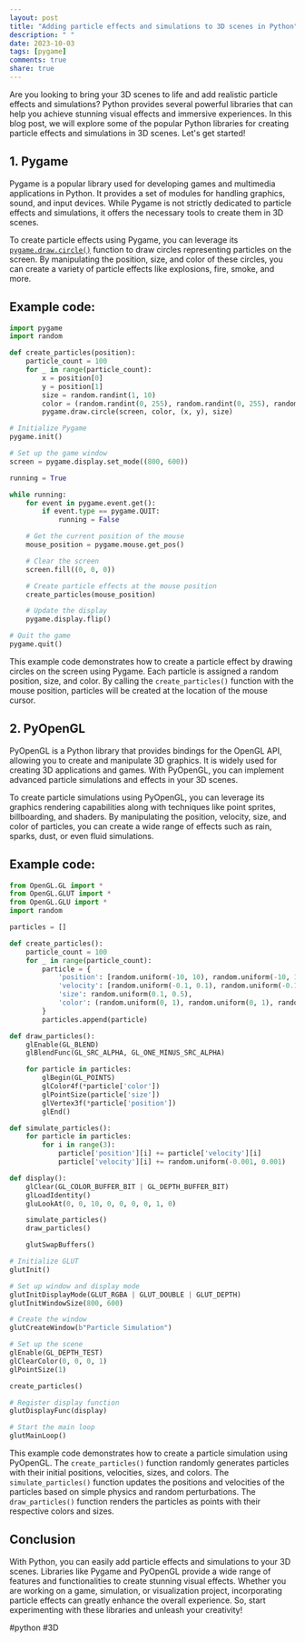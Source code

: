 ```yaml
---
layout: post
title: "Adding particle effects and simulations to 3D scenes in Python"
description: " "
date: 2023-10-03
tags: [pygame]
comments: true
share: true
---
```


Are you looking to bring your 3D scenes to life and add realistic particle effects and simulations? Python provides several powerful libraries that can help you achieve stunning visual effects and immersive experiences. In this blog post, we will explore some of the popular Python libraries for creating particle effects and simulations in 3D scenes. Let's get started!

## 1. Pygame

Pygame is a popular library used for developing games and multimedia applications in Python. It provides a set of modules for handling graphics, sound, and input devices. While Pygame is not strictly dedicated to particle effects and simulations, it offers the necessary tools to create them in 3D scenes.

To create particle effects using Pygame, you can leverage its [`pygame.draw.circle()`](https://www.pygame.org/docs/ref/draw.html#pygame.draw.circle) function to draw circles representing particles on the screen. By manipulating the position, size, and color of these circles, you can create a variety of particle effects like explosions, fire, smoke, and more.

## Example code:

```python
import pygame
import random

def create_particles(position):
    particle_count = 100
    for _ in range(particle_count):
        x = position[0]
        y = position[1]
        size = random.randint(1, 10)
        color = (random.randint(0, 255), random.randint(0, 255), random.randint(0, 255))
        pygame.draw.circle(screen, color, (x, y), size)

# Initialize Pygame
pygame.init()

# Set up the game window
screen = pygame.display.set_mode((800, 600))

running = True

while running:
    for event in pygame.event.get():
        if event.type == pygame.QUIT:
            running = False

    # Get the current position of the mouse
    mouse_position = pygame.mouse.get_pos()

    # Clear the screen
    screen.fill((0, 0, 0))

    # Create particle effects at the mouse position
    create_particles(mouse_position)

    # Update the display
    pygame.display.flip()

# Quit the game
pygame.quit()
```

This example code demonstrates how to create a particle effect by drawing circles on the screen using Pygame. Each particle is assigned a random position, size, and color. By calling the `create_particles()` function with the mouse position, particles will be created at the location of the mouse cursor.

## 2. PyOpenGL

PyOpenGL is a Python library that provides bindings for the OpenGL API, allowing you to create and manipulate 3D graphics. It is widely used for creating 3D applications and games. With PyOpenGL, you can implement advanced particle simulations and effects in your 3D scenes.

To create particle simulations using PyOpenGL, you can leverage its graphics rendering capabilities along with techniques like point sprites, billboarding, and shaders. By manipulating the position, velocity, size, and color of particles, you can create a wide range of effects such as rain, sparks, dust, or even fluid simulations.

## Example code:

```python
from OpenGL.GL import *
from OpenGL.GLUT import *
from OpenGL.GLU import *
import random

particles = []

def create_particles():
    particle_count = 100
    for _ in range(particle_count):
        particle = {
            'position': [random.uniform(-10, 10), random.uniform(-10, 10), random.uniform(-10, 10)],
            'velocity': [random.uniform(-0.1, 0.1), random.uniform(-0.1, 0.1), random.uniform(-0.1, 0.1)],
            'size': random.uniform(0.1, 0.5),
            'color': (random.uniform(0, 1), random.uniform(0, 1), random.uniform(0, 1), random.uniform(0.5, 1)),
        }
        particles.append(particle)

def draw_particles():
    glEnable(GL_BLEND)
    glBlendFunc(GL_SRC_ALPHA, GL_ONE_MINUS_SRC_ALPHA)

    for particle in particles:
        glBegin(GL_POINTS)
        glColor4f(*particle['color'])
        glPointSize(particle['size'])
        glVertex3f(*particle['position'])
        glEnd()

def simulate_particles():
    for particle in particles:
        for i in range(3):
            particle['position'][i] += particle['velocity'][i]
            particle['velocity'][i] += random.uniform(-0.001, 0.001)

def display():
    glClear(GL_COLOR_BUFFER_BIT | GL_DEPTH_BUFFER_BIT)
    glLoadIdentity()
    gluLookAt(0, 0, 10, 0, 0, 0, 0, 1, 0)

    simulate_particles()
    draw_particles()

    glutSwapBuffers()

# Initialize GLUT
glutInit()

# Set up window and display mode
glutInitDisplayMode(GLUT_RGBA | GLUT_DOUBLE | GLUT_DEPTH)
glutInitWindowSize(800, 600)

# Create the window
glutCreateWindow(b"Particle Simulation")

# Set up the scene
glEnable(GL_DEPTH_TEST)
glClearColor(0, 0, 0, 1)
glPointSize(1)

create_particles()

# Register display function
glutDisplayFunc(display)

# Start the main loop
glutMainLoop()
```

This example code demonstrates how to create a particle simulation using PyOpenGL. The `create_particles()` function randomly generates particles with their initial positions, velocities, sizes, and colors. The `simulate_particles()` function updates the positions and velocities of the particles based on simple physics and random perturbations. The `draw_particles()` function renders the particles as points with their respective colors and sizes.

## Conclusion

With Python, you can easily add particle effects and simulations to your 3D scenes. Libraries like Pygame and PyOpenGL provide a wide range of features and functionalities to create stunning visual effects. Whether you are working on a game, simulation, or visualization project, incorporating particle effects can greatly enhance the overall experience. So, start experimenting with these libraries and unleash your creativity!

\#python #3D